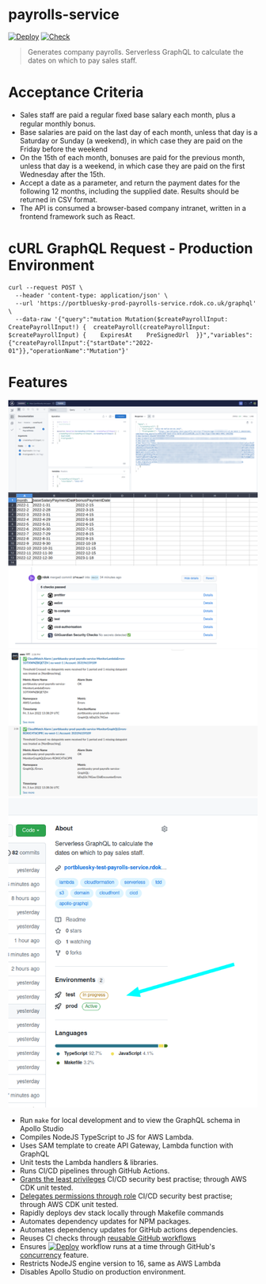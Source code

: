 # payrolls-service

[![Deploy][badge_svg_deploy]][workflow_link_deploy]
[![Check][badge_svg_check]][workflow_link_check]

> Generates company payrolls. Serverless GraphQL to calculate the dates on which to pay sales staff.

# Acceptance Criteria

- Sales staff are paid a regular ﬁxed base salary each month, plus a regular monthly bonus.
- Base salaries are paid on the last day of each month, unless that day is a Saturday or Sunday (a weekend), in which case they are paid on the Friday before the weekend
- On the 15th of each month, bonuses are paid for the previous month, unless that day is a weekend, in which case they are paid on the first Wednesday after the 15th.
- Accept a date as a parameter, and return the payment dates for the following 12 months, including the supplied date. Results should be returned in CSV format.
- The API is consumed a browser-based company intranet, written in a frontend framework such as React.

# cURL GraphQL Request - Production Environment

```
curl --request POST \
  --header 'content-type: application/json' \
  --url 'https://portbluesky-prod-payrolls-service.rdok.co.uk/graphql' \
  --data-raw '{"query":"mutation Mutation($createPayrollInput: CreatePayrollInput!) {  createPayroll(createPayrollInput: $createPayrollInput) {    ExpiresAt    PreSignedUrl  }}","variables":{"createPayrollInput":{"startDate":"2022-01"}},"operationName":"Mutation"}'
```

# Features

![Apollo Studio GraphQL Showcase](./markdown/apollo-studio-showcase.png)
![CSV Showcase](./markdown/payrolls-csv-showcase.png)
![CI showcase](./markdown/ci-checks-showcase.png)
![Slack Monitor Showcase](./markdown/slack-showcase.png)
![Multiple Environments](./markdown/multiple-environments.png)

- Run `make` for local development and to view the GraphQL schema in Apollo Studio
- Compiles NodeJS TypeScript to JS for AWS Lambda.
- Uses SAM template to create API Gateway, Lambda function with GraphQL
- Unit tests the Lambda handlers & libraries.
- Runs CI/CD pipelines through GitHub Actions.
- [Grants the least privileges](https://docs.aws.amazon.com/IAM/latest/UserGuide/best-practices.html#grant-least-privilege) CI/CD security best practise; through AWS CDK unit tested.
- [Delegates permissions through role](https://docs.aws.amazon.com/IAM/latest/UserGuide/best-practices.html#delegate-using-roles) CI/CD security best practise; through AWS CDK unit tested.
- Rapidly deploys dev stack locally through Makefile commands
- Automates dependency updates for NPM packages.
- Automates dependency updates for GitHub actions dependencies.
- Reuses CI checks through [reusable GitHub workflows](https://docs.github.com/en/actions/learn-github-actions/reusing-workflows)
- Ensures [![Deploy][badge_svg_deploy]][workflow_link_deploy] workflow runs at a time through GitHub's [concurrency](https://docs.github.com/en/actions/learn-github-actions/workflow-syntax-for-github-actions#concurrency) feature.
- Restricts NodeJS engine version to 16, same as AWS Lambda
- Disables Apollo Studio on production environment.

[use_this_template]: https://github.com/rdok/portbluesky_payrolls-service/generate
[badge_svg_deploy]: https://github.com/rdok/portbluesky_payrolls-service/actions/workflows/deploy.yml/badge.svg?branch=main
[badge_svg_check]: https://github.com/rdok/portbluesky_payrolls-service/actions/workflows/check.yml/badge.svg
[workflow_link_deploy]: https://github.com/rdok/portbluesky_payrolls-service/actions/workflows/deploy.yml
[workflow_link_check]: https://github.com/rdok/portbluesky_payrolls-service/actions/workflows/check.yml
